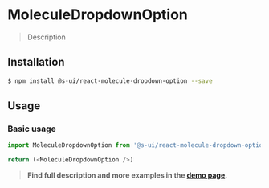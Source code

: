 # MoleculeDropdownOption

> Description

<!-- ![](./assets/preview.png) -->

## Installation

```sh
$ npm install @s-ui/react-molecule-dropdown-option --save
```

## Usage

### Basic usage
```js
import MoleculeDropdownOption from '@s-ui/react-molecule-dropdown-option'

return (<MoleculeDropdownOption />)
```


> **Find full description and more examples in the [demo page](#).**